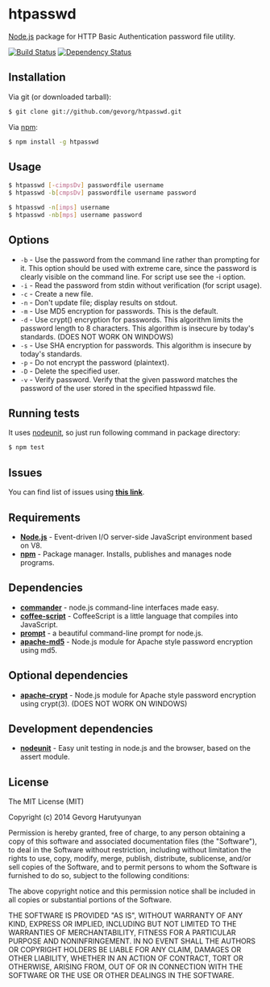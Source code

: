 # htpasswd
[Node.js](http://nodejs.org/) package for HTTP Basic Authentication password file utility.

[![Build Status](https://api.travis-ci.org/gevorg/htpasswd.png)](https://travis-ci.org/gevorg/htpasswd)
[![Dependency Status](https://david-dm.org/gevorg/htpasswd.png)](https://david-dm.org/gevorg/htpasswd)

## Installation

Via git (or downloaded tarball):

```bash
$ git clone git://github.com/gevorg/htpasswd.git
```
Via [npm](http://npmjs.org/):

```bash
$ npm install -g htpasswd
```	
## Usage

```bash
$ htpasswd [-cimpsDv] passwordfile username
$ htpasswd -b[cmpsDv] passwordfile username password

$ htpasswd -n[imps] username
$ htpasswd -nb[mps] username password
```	

## Options

 - `-b` - Use the password from the command line rather than prompting for it. This option should be used with extreme care, since the password is clearly visible on the command line. For script use see the -i option.
 - `-i` - Read the password from stdin without verification (for script usage).
 - `-c` - Create a new file.
 - `-n` - Don't update file; display results on stdout.
 - `-m` - Use MD5 encryption for passwords. This is the default.
 - `-d` - Use crypt() encryption for passwords. This algorithm limits the password length to 8 characters. This algorithm is insecure by today's standards. (DOES NOT WORK ON WINDOWS)
 - `-s` - Use SHA encryption for passwords. This algorithm is insecure by today's standards.
 - `-p` - Do not encrypt the password (plaintext).
 - `-D` - Delete the specified user.
 - `-v` - Verify password. Verify that the given password matches the password of the user stored in the specified htpasswd file.

## Running tests

It uses [nodeunit](https://github.com/caolan/nodeunit/), so just run following command in package directory:

```bash
$ npm test
```

## Issues

You can find list of issues using **[this link](http://github.com/gevorg/htpasswd/issues)**.

## Requirements

 - **[Node.js](http://nodejs.org)** - Event-driven I/O server-side JavaScript       environment based on V8.
 - **[npm](http://npmjs.org)** - Package manager. Installs, publishes and manages   node programs.

## Dependencies

 - **[commander](https://github.com/visionmedia/commander.js/)** - node.js command-line interfaces made easy.
 - **[coffee-script](http://coffeescript.org/)** - CoffeeScript is a little language that compiles into JavaScript.
 - **[prompt](https://github.com/flatiron/prompt)** - a beautiful command-line prompt for node.js.
 - **[apache-md5](https://github.com/gevorg/apache-md5)** - Node.js module for Apache style password encryption using md5.

## Optional dependencies

 - **[apache-crypt](https://github.com/gevorg/apache-crypt)** - Node.js module for Apache style password encryption using crypt(3). (DOES NOT WORK ON WINDOWS)

## Development dependencies

 - **[nodeunit](https://github.com/caolan/nodeunit/)** - Easy unit testing in node.js and the browser, based on the assert module.

## License

The MIT License (MIT)

Copyright (c) 2014 Gevorg Harutyunyan

Permission is hereby granted, free of charge, to any person obtaining a copy of
this software and associated documentation files (the "Software"), to deal in
the Software without restriction, including without limitation the rights to
use, copy, modify, merge, publish, distribute, sublicense, and/or sell copies of
the Software, and to permit persons to whom the Software is furnished to do so,
subject to the following conditions:

The above copyright notice and this permission notice shall be included in all
copies or substantial portions of the Software.

THE SOFTWARE IS PROVIDED "AS IS", WITHOUT WARRANTY OF ANY KIND, EXPRESS OR
IMPLIED, INCLUDING BUT NOT LIMITED TO THE WARRANTIES OF MERCHANTABILITY, FITNESS
FOR A PARTICULAR PURPOSE AND NONINFRINGEMENT. IN NO EVENT SHALL THE AUTHORS OR
COPYRIGHT HOLDERS BE LIABLE FOR ANY CLAIM, DAMAGES OR OTHER LIABILITY, WHETHER
IN AN ACTION OF CONTRACT, TORT OR OTHERWISE, ARISING FROM, OUT OF OR IN
CONNECTION WITH THE SOFTWARE OR THE USE OR OTHER DEALINGS IN THE SOFTWARE.
